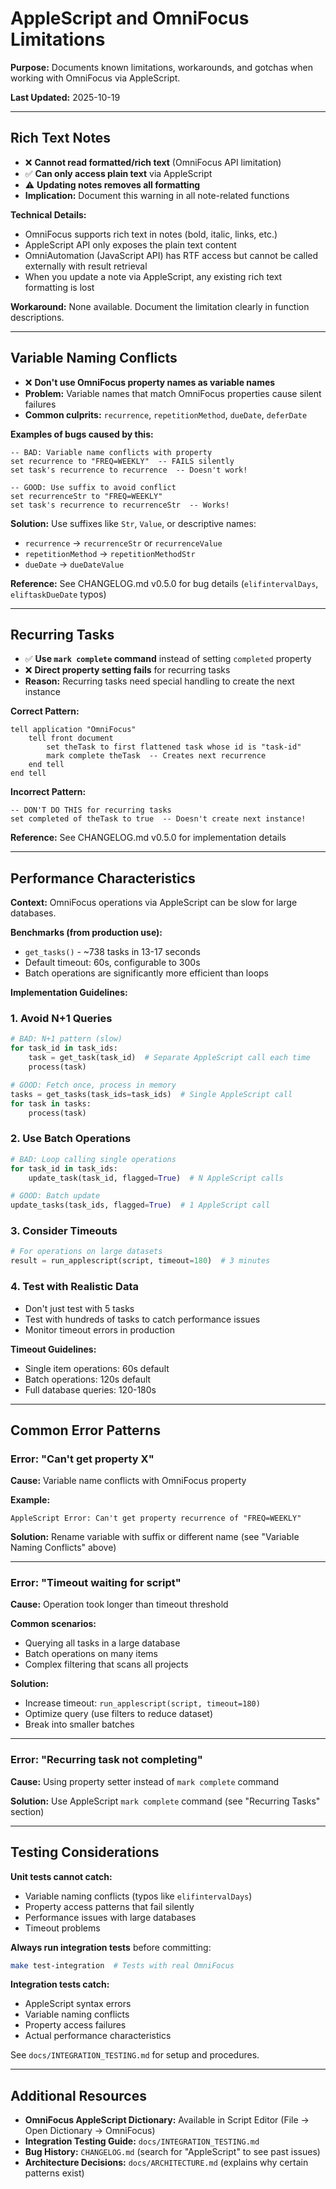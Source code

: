 # AppleScript and OmniFocus Limitations

**Purpose:** Documents known limitations, workarounds, and gotchas when working with OmniFocus via AppleScript.

**Last Updated:** 2025-10-19

---

## Rich Text Notes

- ❌ **Cannot read formatted/rich text** (OmniFocus API limitation)
- ✅ **Can only access plain text** via AppleScript
- ⚠️ **Updating notes removes all formatting**
- **Implication:** Document this warning in all note-related functions

**Technical Details:**
- OmniFocus supports rich text in notes (bold, italic, links, etc.)
- AppleScript API only exposes the plain text content
- OmniAutomation (JavaScript API) has RTF access but cannot be called externally with result retrieval
- When you update a note via AppleScript, any existing rich text formatting is lost

**Workaround:** None available. Document the limitation clearly in function descriptions.

---

## Variable Naming Conflicts

- ❌ **Don't use OmniFocus property names as variable names**
- **Problem:** Variable names that match OmniFocus properties cause silent failures
- **Common culprits:** `recurrence`, `repetitionMethod`, `dueDate`, `deferDate`

**Examples of bugs caused by this:**
```applescript
-- BAD: Variable name conflicts with property
set recurrence to "FREQ=WEEKLY"  -- FAILS silently
set task's recurrence to recurrence  -- Doesn't work!

-- GOOD: Use suffix to avoid conflict
set recurrenceStr to "FREQ=WEEKLY"
set task's recurrence to recurrenceStr  -- Works!
```

**Solution:** Use suffixes like `Str`, `Value`, or descriptive names:
- `recurrence` → `recurrenceStr` or `recurrenceValue`
- `repetitionMethod` → `repetitionMethodStr`
- `dueDate` → `dueDateValue`

**Reference:** See CHANGELOG.md v0.5.0 for bug details (`elifintervalDays`, `eliftaskDueDate` typos)

---

## Recurring Tasks

- ✅ **Use `mark complete` command** instead of setting `completed` property
- ❌ **Direct property setting fails** for recurring tasks
- **Reason:** Recurring tasks need special handling to create the next instance

**Correct Pattern:**
```applescript
tell application "OmniFocus"
    tell front document
        set theTask to first flattened task whose id is "task-id"
        mark complete theTask  -- Creates next recurrence
    end tell
end tell
```

**Incorrect Pattern:**
```applescript
-- DON'T DO THIS for recurring tasks
set completed of theTask to true  -- Doesn't create next instance!
```

**Reference:** See CHANGELOG.md v0.5.0 for implementation details

---

## Performance Characteristics

**Context:** OmniFocus operations via AppleScript can be slow for large databases.

**Benchmarks (from production use):**
- `get_tasks()` - ~738 tasks in 13-17 seconds
- Default timeout: 60s, configurable to 300s
- Batch operations are significantly more efficient than loops

**Implementation Guidelines:**

### 1. Avoid N+1 Queries
```python
# BAD: N+1 pattern (slow)
for task_id in task_ids:
    task = get_task(task_id)  # Separate AppleScript call each time
    process(task)

# GOOD: Fetch once, process in memory
tasks = get_tasks(task_ids=task_ids)  # Single AppleScript call
for task in tasks:
    process(task)
```

### 2. Use Batch Operations
```python
# BAD: Loop calling single operations
for task_id in task_ids:
    update_task(task_id, flagged=True)  # N AppleScript calls

# GOOD: Batch update
update_tasks(task_ids, flagged=True)  # 1 AppleScript call
```

### 3. Consider Timeouts
```python
# For operations on large datasets
result = run_applescript(script, timeout=180)  # 3 minutes
```

### 4. Test with Realistic Data
- Don't just test with 5 tasks
- Test with hundreds of tasks to catch performance issues
- Monitor timeout errors in production

**Timeout Guidelines:**
- Single item operations: 60s default
- Batch operations: 120s default
- Full database queries: 120-180s

---

## Common Error Patterns

### Error: "Can't get property X"

**Cause:** Variable name conflicts with OmniFocus property

**Example:**
```
AppleScript Error: Can't get property recurrence of "FREQ=WEEKLY"
```

**Solution:** Rename variable with suffix or different name (see "Variable Naming Conflicts" above)

---

### Error: "Timeout waiting for script"

**Cause:** Operation took longer than timeout threshold

**Common scenarios:**
- Querying all tasks in a large database
- Batch operations on many items
- Complex filtering that scans all projects

**Solution:**
- Increase timeout: `run_applescript(script, timeout=180)`
- Optimize query (use filters to reduce dataset)
- Break into smaller batches

---

### Error: "Recurring task not completing"

**Cause:** Using property setter instead of `mark complete` command

**Solution:** Use AppleScript `mark complete` command (see "Recurring Tasks" section)

---

## Testing Considerations

**Unit tests cannot catch:**
- Variable naming conflicts (typos like `elifintervalDays`)
- Property access patterns that fail silently
- Performance issues with large databases
- Timeout problems

**Always run integration tests** before committing:
```bash
make test-integration  # Tests with real OmniFocus
```

**Integration tests catch:**
- AppleScript syntax errors
- Variable naming conflicts
- Property access failures
- Actual performance characteristics

See `docs/INTEGRATION_TESTING.md` for setup and procedures.

---

## Additional Resources

- **OmniFocus AppleScript Dictionary:** Available in Script Editor (File → Open Dictionary → OmniFocus)
- **Integration Testing Guide:** `docs/INTEGRATION_TESTING.md`
- **Bug History:** `CHANGELOG.md` (search for "AppleScript" to see past issues)
- **Architecture Decisions:** `docs/ARCHITECTURE.md` (explains why certain patterns exist)
